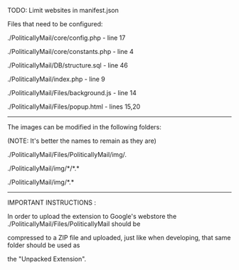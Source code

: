 TODO: Limit websites in manifest.json 

Files that need to be configured:



./PoliticallyMail/core/config.php       - line 17

./PoliticallyMail/core/constants.php    - line 4

./PoliticallyMail/DB/structure.sql      - line 46

./PoliticallyMail/index.php             - line 9

./PoliticallyMail/Files/background.js   - line 14

./PoliticallyMail/Files/popup.html      - lines 15,20




-----------------------------------------------------





The images can be modified in the following folders:

(NOTE: It's better the names to remain as they are)



./PoliticallyMail/Files/PoliticallyMail/img/*.*

./PoliticallyMail/img/\*/\*.*

./PoliticallyMail/img/\*.*





-----------------------------------------------------





IMPORTANT INSTRUCTIONS :



In order to upload the extension to Google's webstore the ./PoliticallyMail/Files/PoliticallyMail should be

compressed to a ZIP file and uploaded, just like when developing, that same folder should be used as

the "Unpacked Extension".


